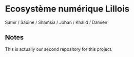 # Ecosystème numérique Lillois

Samir / Sabine / Shamsia / Johan / Khalid / Damien

## Notes

This is actually our second repository for this project.